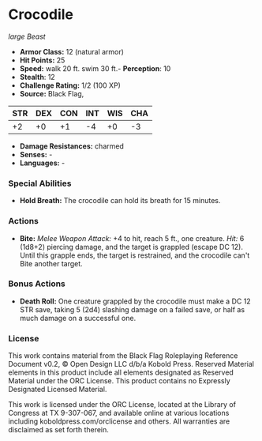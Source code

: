 # Crocodile

*large* *Beast*

- **Armor Class:** 12 (natural armor)
- **Hit Points:** 25 
- **Speed:** walk 20 ft. swim 30 ft.- **Perception**: 10
- **Stealth**: 12
- **Challenge Rating:** 1/2 (100 XP)
- **Source:** Black Flag,

| STR | DEX | CON | INT | WIS | CHA |
| --- | --- | --- | --- | --- | --- |
| +2 | +0 | +1 | -4 | +0 | -3 |

- **Damage Resistances:** charmed
- **Senses:** -
- **Languages:** -

### Special Abilities

- **Hold Breath:** The crocodile can hold its breath for 15 minutes.

### Actions

- **Bite:** _Melee Weapon Attack:_ +4 to hit, reach 5 ft., one creature. _Hit:_ 6 (1d8+2) piercing damage, and the target is grappled (escape DC 12). Until this grapple ends, the target is restrained, and the crocodile can't Bite another target.

### Bonus Actions

- **Death Roll:** One creature grappled by the crocodile must make a DC 12 STR save, taking 5 (2d4) slashing damage on a failed save, or half as much damage on a successful one.


### License

This work contains material from the Black Flag Roleplaying Reference Document v0.2, © Open Design LLC d/b/a Kobold Press. Reserved Material elements in this product include all elements designated as Reserved Material under the ORC License. This product contains no Expressly Designated Licensed Material.

This work is licensed under the ORC License, located at the Library of Congress at TX 9-307-067, and available online at various locations including koboldpress.com/orclicense and others. All warranties are disclaimed as set forth therein.
